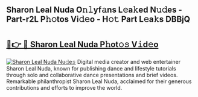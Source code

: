 ## Sharon Leal Nuda O𝚗𝚕yf𝚊ns L𝚎a𝚔ed N𝚞𝚍es - Part-r2L P𝚑𝚘tos Vi𝚍𝚎o - H𝚘𝚝 Part L𝚎a𝚔s DBBjQ

# <h2><a href="http://kf5tbl9.oniu.top/?m=Sharon+Leal+Nuda">🔗👉 🔴 Sharon Leal Nuda P𝚑ot𝚘𝚜 V𝚒d𝚎o</a></h2>

[![Sharon Leal Nuda Nu𝚍e𝚜](https://i.imgur.com/0qMVB7G.gif)](http://kf5tbl9.oniu.top/?m=Sharon+Leal+Nuda)
Digital media creator and web entertainer Sharon Leal Nuda, known for publishing dance and lifestyle tutorials through solo and collaborative dance presentations and brief videos. Remarkable philanthropist Sharon Leal Nuda, acclaimed for their generous contributions and efforts to improve the world.  
